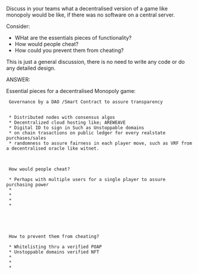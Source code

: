 Discuss in your teams what a decentralised version of a game like monopoly would be like, if there was no software on a central server.

Consider:

  * WHat are the essentials pieces of functionality?
  * How would people cheat?
  * How could you prevent them from cheating?

This is just a general discussion, there is no need to write any code or do any detailed design.





ANSWER:


  Essential pieces for a decentralised Monopoly game:
  
     Governance by a DAO /Smart Contract to assure transparency
     
  
     * Distributed nodes with consensus algos
     * Decentralized cloud hosting like; AREWEAVE 
     * Digital ID to sign in Such as Unstoppable domains
     * on chain trasactions on public ledger for every realstate purchases/sales
     * randomness to assure fairness in each player move, such as VRF from a decentralised oracle like witnet.
     
     
     
     How would people cheat?
     
     * Perhaps with multiple users for a single player to assure purchasing power
     * 
     *
     *
     *
     
     
     
     
     
     How to prevent them from cheating?
     
     * Whitelisting thru a verified POAP
     * Unstoppable domains verified NFT
     *
     *
     *
     



